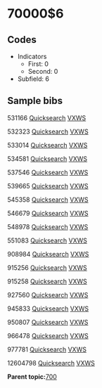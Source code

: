 # 70000$6

## Codes

-   Indicators
    -   First: 0
    -   Second: 0
-   Subfield: 6

## Sample bibs

531166 [Quicksearch](https://search.library.yale.edu/catalog/531166) [VXWS](http://prodorbis.library.yale.edu:7014/vxws/GetHoldingsService?bibId=531166)

532323 [Quicksearch](https://search.library.yale.edu/catalog/532323) [VXWS](http://prodorbis.library.yale.edu:7014/vxws/GetHoldingsService?bibId=532323)

533014 [Quicksearch](https://search.library.yale.edu/catalog/533014) [VXWS](http://prodorbis.library.yale.edu:7014/vxws/GetHoldingsService?bibId=533014)

534581 [Quicksearch](https://search.library.yale.edu/catalog/534581) [VXWS](http://prodorbis.library.yale.edu:7014/vxws/GetHoldingsService?bibId=534581)

537546 [Quicksearch](https://search.library.yale.edu/catalog/537546) [VXWS](http://prodorbis.library.yale.edu:7014/vxws/GetHoldingsService?bibId=537546)

539665 [Quicksearch](https://search.library.yale.edu/catalog/539665) [VXWS](http://prodorbis.library.yale.edu:7014/vxws/GetHoldingsService?bibId=539665)

545358 [Quicksearch](https://search.library.yale.edu/catalog/545358) [VXWS](http://prodorbis.library.yale.edu:7014/vxws/GetHoldingsService?bibId=545358)

546679 [Quicksearch](https://search.library.yale.edu/catalog/546679) [VXWS](http://prodorbis.library.yale.edu:7014/vxws/GetHoldingsService?bibId=546679)

548978 [Quicksearch](https://search.library.yale.edu/catalog/548978) [VXWS](http://prodorbis.library.yale.edu:7014/vxws/GetHoldingsService?bibId=548978)

551083 [Quicksearch](https://search.library.yale.edu/catalog/551083) [VXWS](http://prodorbis.library.yale.edu:7014/vxws/GetHoldingsService?bibId=551083)

908984 [Quicksearch](https://search.library.yale.edu/catalog/908984) [VXWS](http://prodorbis.library.yale.edu:7014/vxws/GetHoldingsService?bibId=908984)

915256 [Quicksearch](https://search.library.yale.edu/catalog/915256) [VXWS](http://prodorbis.library.yale.edu:7014/vxws/GetHoldingsService?bibId=915256)

915258 [Quicksearch](https://search.library.yale.edu/catalog/915258) [VXWS](http://prodorbis.library.yale.edu:7014/vxws/GetHoldingsService?bibId=915258)

927560 [Quicksearch](https://search.library.yale.edu/catalog/927560) [VXWS](http://prodorbis.library.yale.edu:7014/vxws/GetHoldingsService?bibId=927560)

945833 [Quicksearch](https://search.library.yale.edu/catalog/945833) [VXWS](http://prodorbis.library.yale.edu:7014/vxws/GetHoldingsService?bibId=945833)

950807 [Quicksearch](https://search.library.yale.edu/catalog/950807) [VXWS](http://prodorbis.library.yale.edu:7014/vxws/GetHoldingsService?bibId=950807)

966478 [Quicksearch](https://search.library.yale.edu/catalog/966478) [VXWS](http://prodorbis.library.yale.edu:7014/vxws/GetHoldingsService?bibId=966478)

977781 [Quicksearch](https://search.library.yale.edu/catalog/977781) [VXWS](http://prodorbis.library.yale.edu:7014/vxws/GetHoldingsService?bibId=977781)

12604798 [Quicksearch](https://search.library.yale.edu/catalog/12604798) [VXWS](http://prodorbis.library.yale.edu:7014/vxws/GetHoldingsService?bibId=12604798)

**Parent topic:**[700](../../tags/700/700.md)

